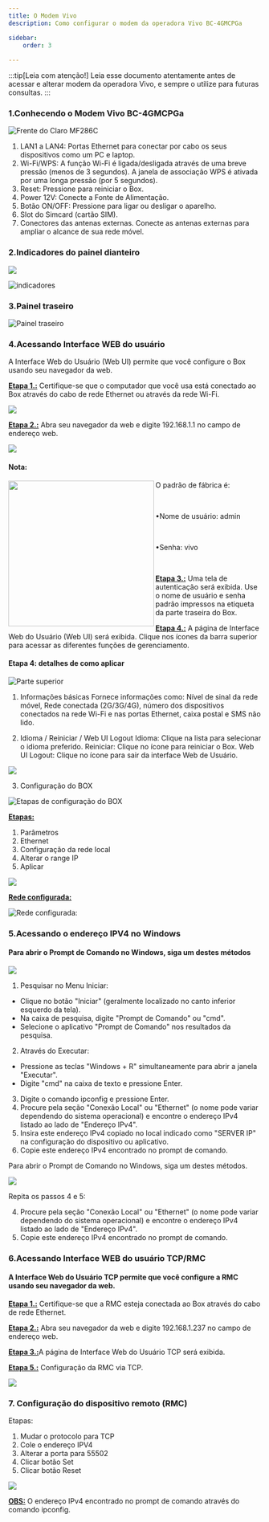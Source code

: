 ```yaml
---
title: O Modem Vivo    
description: Como configurar o modem da operadora Vivo BC-4GMCPGa 

sidebar:
    order: 3
 
---
```


[comment]: <> (Documentação online para o treinamento Eletromidia - Documentação de configuração do modem Vivo criado por Thiago Ferreira)
[comment]: <> (Criado por Alexandre de Abreu - alexandre.abreu@eletromidia.com.br)
[comment]: <> (Data : 17/06/2024)

:::tip[Leia com atenção!]
Leia esse documento atentamente antes de acessar e alterar modem da operadora Vivo, e sempre o utilize para futuras consultas.
:::

### 1.Conhecendo o Modem Vivo BC-4GMCPGa 

![Frente do Claro MF286C](https://i.imgur.com/ksNljF7.png)


1. LAN1 a LAN4: Portas Ethernet para conectar por cabo os
seus dispositivos como um PC e laptop.
2. Wi-Fi/WPS: A função Wi-Fi é ligada/desligada através de
uma breve pressão (menos de 3 segundos). A janela de
associação WPS é ativada por uma longa pressão (por 5
segundos).
3. Reset: Pressione para reiniciar o Box.
4. Power 12V: Conecte a Fonte de Alimentação.
5. Botão ON/OFF: Pressione para ligar ou desligar o aparelho.
6. Slot do Simcard (cartão SIM).
7. Conectores das antenas externas. Conecte as antenas
externas para ampliar o alcance de sua rede móvel.
 
### 2.Indicadores do painel dianteiro

![](https://i.imgur.com/MM4SHWs.png)

 
![indicadores](https://i.imgur.com/zf4ACB0.png)



### 3.Painel traseiro

![Painel traseiro](https://i.imgur.com/3SNoEKD.png)


### 4.Acessando Interface WEB do usuário

 

A Interface Web do Usuário (Web UI) permite que você configure o Box usando seu navegador da web.

<b><u>Etapa 1.:</b></u>  Certifique-se que o computador que você usa está conectado ao Box através do cabo de rede Ethernet ou através da rede Wi-Fi.

![](https://i.imgur.com/6hru0BE.png)

<b><u>Etapa 2.:</b></u>  Abra seu navegador da web e digite 192.168.1.1 no campo de endereço web.

![](https://i.imgur.com/84Mst3v.png)


#### Nota:

<img align="left" width="290" height="290" src="https://i.imgur.com/84fynOG.png)"><p>O padrão de fábrica é:</p><br>
<p>•Nome de usuário: admin</p><br>
<p>•Senha: vivo</p><br>
 

<b><u>Etapa 3.:</b></u>  Uma tela de autenticação será exibida. Use o nome de usuário e senha padrão impressos na etiqueta da parte traseira do Box.

<b><u>Etapa 4.:</b></u> A página de Interface Web do Usuário (Web UI) será exibida. Clique nos ícones da barra superior para acessar as diferentes funções de gerenciamento.

#### Etapa 4: detalhes de como aplicar

![Parte superior](https://i.imgur.com/66JYcKG.png)

1. Informações básicas
Fornece informações como: Nível de sinal da rede móvel, Rede conectada (2G/3G/4G), número dos dispositivos conectados na rede Wi-Fi e nas portas Ethernet, caixa postal e SMS não lido.

2. Idioma / Reiniciar / Web UI Logout
Idioma: Clique na lista para selecionar o idioma preferido.
Reiniciar: Clique no ícone para reiniciar o Box.
Web UI Logout: Clique no ícone para sair da interface Web de Usuário.

![](https://i.imgur.com/SFe5cHU.png)

3. Configuração do BOX

![Etapas de configuração do BOX](https://i.imgur.com/3k4KI5o.png)

<b><u>Etapas:</b></u>
1. Parâmetros
2. Ethernet
3. Configuração da rede local
4. Alterar o range IP
5. Aplicar

![](https://i.imgur.com/E3AfX8O.png)

<b><u>Rede configurada:</b></u>

![Rede configurada:](https://i.imgur.com/z2nM9ts.png)

### 5.Acessando o endereço IPV4 no Windows

#### Para abrir o Prompt de Comando no Windows, siga um destes métodos

![](https://i.imgur.com/eSa1OEy.jpeg)

1. Pesquisar no Menu Iniciar:
 - Clique no botão "Iniciar" (geralmente localizado no canto inferior esquerdo da tela).
 - Na caixa de pesquisa, digite "Prompt de Comando" ou "cmd".
 - Selecione o aplicativo "Prompt de Comando" nos resultados da pesquisa.
2. Através do Executar:
 - Pressione as teclas "Windows + R" simultaneamente para abrir a janela "Executar".
 - Digite "cmd" na caixa de texto e pressione Enter.
3. Digite o comando ipconfig e pressione Enter.
4. Procure pela seção "Conexão Local" ou "Ethernet" (o nome pode variar dependendo do
sistema operacional) e encontre o endereço IPv4 listado ao lado de "Endereço IPv4".
5. Insira este endereço IPv4 copiado no local indicado como "SERVER IP" na configuração do
dispositivo ou aplicativo.
6. Copie este endereço IPv4 encontrado no prompt de comando.

Para abrir o Prompt de Comando no Windows, siga um destes métodos.

![](https://i.imgur.com/Y3pGasB.jpeg)

Repita os passos 4 e 5:

4. Procure pela seção "Conexão Local" ou "Ethernet" (o nome pode variar dependendo do
sistema operacional) e encontre o endereço IPv4 listado ao lado de "Endereço IPv4".
5. Copie este endereço IPv4 encontrado no prompt de comando.


### 6.Acessando Interface WEB do usuário TCP/RMC

#### A Interface Web do Usuário TCP permite que você configure a RMC usando seu navegador da web.
 


<b><u>Etapa 1.:</b></u> Certifique-se que a RMC esteja conectada ao Box através do cabo
de rede Ethernet.

<b><u>Etapa 2.:</b></u> Abra seu navegador da web e digite 192.168.1.237 no campo de
endereço web.

<b><u>Etapa 3.:</b></u>A página de Interface Web do Usuário TCP será exibida.

<b><u>Etapa 5.:</b></u> Configuração da RMC via TCP.

![](https://i.imgur.com/xkOSsgH.jpeg)

### 7. Configuração do dispositivo remoto (RMC)

Etapas:
1. Mudar o protocolo para TCP
2. Cole o endereço IPV4
3. Alterar a porta para 55502
4. Clicar botão Set
5. Clicar botão Reset

![](https://i.imgur.com/Awd0R77.jpeg)

<b><u>OBS:</u></b> O endereço IPv4 encontrado no
prompt de comando através do comando
ipconfig.